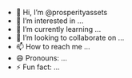 - 👋 Hi, I’m @prosperityassets
- 👀 I’m interested in ...
- 🌱 I’m currently learning ...
- 💞️ I’m looking to collaborate on ...
- 📫 How to reach me ...
- 😄 Pronouns: ...
- ⚡ Fun fact: ...

<!---
prosperityassets/prosperityassets is a ✨ special ✨ repository because its `README.md` (this file) appears on your GitHub profile.
You can click the Preview link to take a look at your changes.
--->

